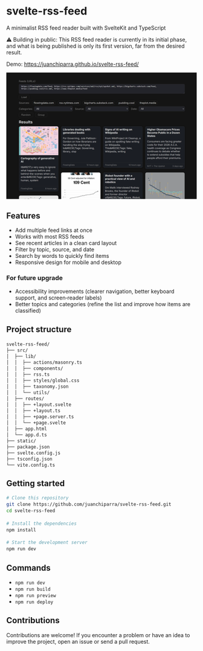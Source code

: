# svelte-rss-feed
A minimalist RSS feed reader built with SvelteKit and TypeScript

⚠️ Building in public: This RSS feed reader is currently in its initial phase, and what is being published is only its first version, far from the desired result.

Demo: https://juanchiparra.github.io/svelte-rss-feed/

![svelte-rss-feed](svelte-rss.png)

## Features
- Add multiple feed links at once
- Works with most RSS feeds
- See recent articles in a clean card layout
- Filter by topic, source, and date
- Search by words to quickly find items
- Responsive design for mobile and desktop

### For future upgrade
- Accessibility improvements (clearer navigation, better keyboard support, and screen‑reader labels)
- Better topics and categories (refine the list and improve how items are classified)


## Project structure
```
svelte-rss-feed/
├── src/
│  ├── lib/
│  │  ├── actions/masonry.ts
│  │  ├── components/
│  │  ├── rss.ts
│  │  ├── styles/global.css
│  │  ├── taxonomy.json
│  │  └── utils/
│  ├── routes/
│  │  ├── +layout.svelte
│  │  ├── +layout.ts
│  │  ├── +page.server.ts
│  │  └── +page.svelte
│  ├── app.html
│  └── app.d.ts
├── static/
├── package.json
├── svelte.config.js
├── tsconfig.json
└── vite.config.ts
```

## Getting started
```bash
# Clone this repository
git clone https://github.com/juanchiparra/svelte-rss-feed.git
cd svelte-rss-feed

# Install the dependencies
npm install

# Start the development server
npm run dev
```

## Commands
- `npm run dev`
- `npm run build`
- `npm run preview`
- `npm run deploy`

## Contributions
Contributions are welcome! If you encounter a problem or have an idea to improve the project, open an issue or send a pull request.
